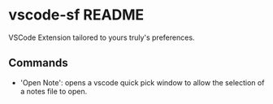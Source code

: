 # vscode-sf README

VSCode Extension tailored to yours truly's preferences.

## Commands

- 'Open Note': opens a vscode quick pick window to allow the selection of a notes
  file to open.

